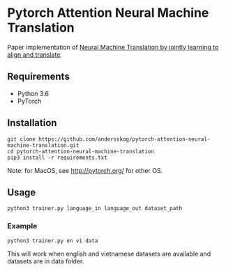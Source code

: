 # Pytorch Attention Neural Machine Translation

Paper implementation of [Neural Machine Translation by jointly learning to align and translate](https://arxiv.org/pdf/1409.0473.pdf).

## Requirements

- Python 3.6
- PyTorch

## Installation

```
git clone https://github.com/andersskog/pytorch-attention-neural-machine-translation.git
cd pytorch-attention-neural-machine-translation
pip3 install -r requirements.txt
```
Note: for MacOS, see http://pytorch.org/ for other OS.

## Usage

```
python3 trainer.py language_in language_out dataset_path
```

### Example

```
python3 trainer.py en vi data
```
This will work when english and vietnamese datasets are available and datasets are in data folder.

